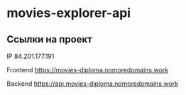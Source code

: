 # movies-explorer-api

## Ссылки на проект

IP 84.201.177.191

Frontend https://movies-diploma.nomoredomains.work

Backend https://api.movies-diploma.nomoredomains.work